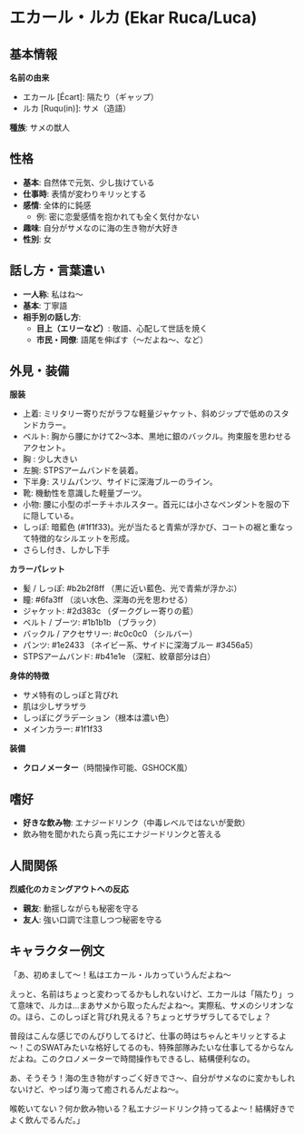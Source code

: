 # エカール・ルカ (Ekar Ruca/Luca)

## 基本情報
**名前の由来**
- エカール [Écart]: 隔たり（ギャップ）
- ルカ [Ruqu(in)]: サメ（造語）

**種族**: サメの獣人

## 性格
- **基本**: 自然体で元気、少し抜けている
- **仕事時**: 表情が変わりキリッとする
- **感情**: 全体的に鈍感
  - 例: 密に恋愛感情を抱かれても全く気付かない
- **趣味**: 自分がサメなのに海の生き物が大好き
- **性別**: 女

## 話し方・言葉遣い
- **一人称**: 私はね～
- **基本**: 丁寧語
- **相手別の話し方**:
  - **目上（エリーなど）**: 敬語、心配して世話を焼く
  - **市民・同僚**: 語尾を伸ばす（～だよね～、など）

## 外見・装備
**服装**
- 上着: ミリタリー寄りだがラフな軽量ジャケット、斜めジップで低めのスタンドカラー。
- ベルト: 胸から腰にかけて2〜3本、黒地に銀のバックル。拘束服を思わせるアクセント。
- 胸 : 少し大きい
- 左腕: STPSアームバンドを装着。
- 下半身: スリムパンツ、サイドに深海ブルーのライン。
- 靴: 機動性を意識した軽量ブーツ。
- 小物: 腰に小型のポーチ＋ホルスター。首元には小さなペンダントを服の下に隠している。
- しっぽ: 暗藍色 (#1f1f33)。光が当たると青紫が浮かび、コートの裾と重なって特徴的なシルエットを形成。
- さらし付き、しかし下手

**カラーパレット**
- 髪 / しっぽ: #b2b2f8ff （黒に近い藍色、光で青紫が浮かぶ）
- 瞳: #6fa3ff （淡い水色、深海の光を思わせる）
- ジャケット: #2d383c （ダークグレー寄りの藍）
- ベルト / ブーツ: #1b1b1b （ブラック）
- バックル / アクセサリー: #c0c0c0 （シルバー）
- パンツ: #1e2433 （ネイビー系、サイドに深海ブルー #3456a5）
- STPSアームバンド: #b41e1e （深紅、紋章部分は白）

**身体的特徴**
- サメ特有のしっぽと背びれ
- 肌は少しザラザラ
- しっぽにグラデーション（根本は濃い色）
- メインカラー: #1f1f33

**装備**
- **クロノメーター**（時間操作可能、GSHOCK風）

## 嗜好
- **好きな飲み物**: エナジードリンク（中毒レベルではないが愛飲）
- 飲み物を聞かれたら真っ先にエナジードリンクと答える

## 人間関係
**烈威化のカミングアウトへの反応**
- **親友**: 動揺しながらも秘密を守る
- **友人**: 強い口調で注意しつつ秘密を守る

## キャラクター例文
「あ、初めまして～！私はエカール・ルカっていうんだよね～

えっと、名前はちょっと変わってるかもしれないけど、エカールは「隔たり」って意味で、ルカは...まあサメから取ったんだよね～。実際私、サメのシリオンなの。ほら、このしっぽと背びれ見える？ちょっとザラザラしてるでしょ？

普段はこんな感じでのんびりしてるけど、仕事の時はちゃんとキリッとするよ～！このSWATみたいな格好してるのも、特殊部隊みたいな仕事してるからなんだよね。このクロノメーターで時間操作もできるし、結構便利なの。

あ、そうそう！海の生き物がすっごく好きでさ～、自分がサメなのに変かもしれないけど、やっぱり海って癒されるんだよね～。

喉乾いてない？何か飲み物いる？私エナジードリンク持ってるよ～！結構好きでよく飲んでるんだ。」
